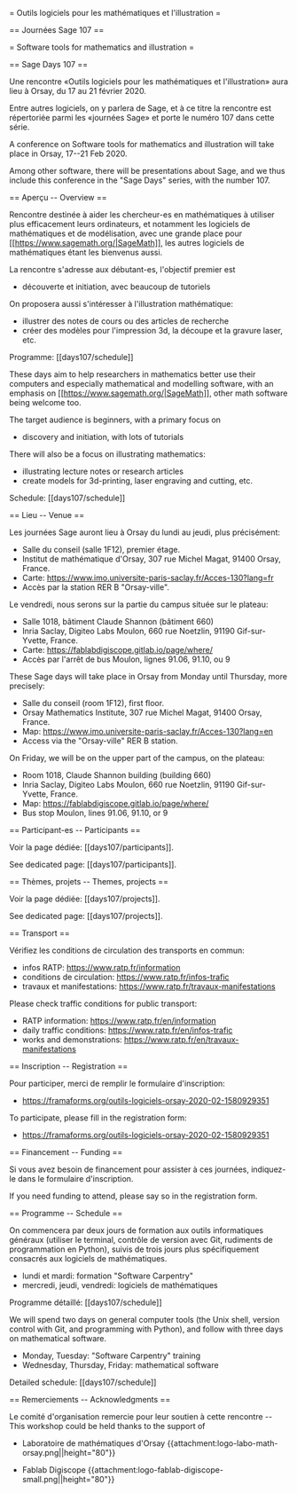 = Outils logiciels pour les mathématiques et l'illustration =

== Journées Sage 107 ==

= Software tools for mathematics and illustration =

== Sage Days 107 ==

Une rencontre «Outils logiciels pour les mathématiques et l'illustration»
aura lieu à Orsay, du 17 au 21 février 2020.

Entre autres logiciels, on y parlera de Sage, et à ce titre la rencontre est
répertoriée parmi les «journées Sage» et porte le numéro 107 dans cette série.

A conference on Software tools for mathematics and illustration
will take place in Orsay, 17--21 Feb 2020.

Among other software, there will be presentations about Sage, and we thus
include this conference in the "Sage Days" series, with the number 107.

== Aperçu -- Overview ==

Rencontre destinée à aider les chercheur-es en mathématiques à utiliser
plus efficacement leurs ordinateurs, et notamment les logiciels de
mathématiques et de modélisation, avec une grande place pour
[[https://www.sagemath.org/|SageMath]],
les autres logiciels de mathématiques étant les bienvenus aussi.

La rencontre s'adresse aux débutant-es, l'objectif premier est

 * découverte et initiation, avec beaucoup de tutoriels

On proposera aussi s'intéresser à l'illustration mathématique:

 * illustrer des notes de cours ou des articles de recherche
 * créer des modèles pour l'impression 3d, la découpe et la gravure laser, etc.

Programme: [[days107/schedule]]

These days aim to help researchers in mathematics better use their computers
and especially mathematical and modelling software, with an emphasis on
[[https://www.sagemath.org/|SageMath]], other math software being welcome too.

The target audience is beginners, with a primary focus on

 * discovery and initiation, with lots of tutorials

There will also be a focus on illustrating mathematics:

 * illustrating lecture notes or research articles
 * create models for 3d-printing, laser engraving and cutting, etc.

Schedule: [[days107/schedule]]


== Lieu -- Venue ==

Les journées Sage auront lieu à Orsay du lundi au jeudi, plus précisément:

 * Salle du conseil (salle 1F12), premier étage.
 * Institut de mathématique d'Orsay, 307 rue Michel Magat, 91400 Orsay, France.
 * Carte: https://www.imo.universite-paris-saclay.fr/Acces-130?lang=fr
 * Accès par la station RER B "Orsay-ville".

Le vendredi, nous serons sur la partie du campus située sur le plateau:

 * Salle 1018, bâtiment Claude Shannon (bâtiment 660)
 * Inria Saclay, Digiteo Labs Moulon, 660 rue Noetzlin, 91190 Gif-sur-Yvette, France.
 * Carte: https://fablabdigiscope.gitlab.io/page/where/
 * Accès par l'arrêt de bus Moulon, lignes 91.06, 91.10, ou 9

These Sage days will take place in Orsay from Monday until Thursday, more precisely:

 * Salle du conseil (room 1F12), first floor.
 * Orsay Mathematics Institute, 307 rue Michel Magat, 91400 Orsay, France.
 * Map: https://www.imo.universite-paris-saclay.fr/Acces-130?lang=en
 * Access via the "Orsay-ville" RER B station.

On Friday, we will be on the upper part of the campus, on the plateau:

 * Room 1018, Claude Shannon building (building 660)
 * Inria Saclay, Digiteo Labs Moulon, 660 rue Noetzlin, 91190 Gif-sur-Yvette, France.
 * Map: https://fablabdigiscope.gitlab.io/page/where/
 * Bus stop Moulon, lines 91.06, 91.10, or 9


== Participant-es -- Participants ==

Voir la page dédiée: [[days107/participants]].

See dedicated page: [[days107/participants]].


== Thèmes, projets -- Themes, projects ==

Voir la page dédiée: [[days107/projects]].

See dedicated page: [[days107/projects]].


== Transport ==

Vérifiez les conditions de circulation des transports en commun:

 * infos RATP: https://www.ratp.fr/information
 * conditions de circulation: https://www.ratp.fr/infos-trafic
 * travaux et manifestations: https://www.ratp.fr/travaux-manifestations

Please check traffic conditions for public transport:

 * RATP information: https://www.ratp.fr/en/information
 * daily traffic conditions: https://www.ratp.fr/en/infos-trafic
 * works and demonstrations: https://www.ratp.fr/en/travaux-manifestations


== Inscription -- Registration ==

Pour participer, merci de remplir le formulaire d'inscription:

 * https://framaforms.org/outils-logiciels-orsay-2020-02-1580929351

To participate, please fill in the registration form:

 * https://framaforms.org/outils-logiciels-orsay-2020-02-1580929351


== Financement -- Funding ==

Si vous avez besoin de financement pour assister à ces journées,
indiquez-le dans le formulaire d'inscription.

If you need funding to attend, please say so in the registration form.


== Programme -- Schedule ==

On commencera par deux jours de formation aux outils informatiques
généraux (utiliser le terminal, contrôle de version avec Git,
rudiments de programmation en Python), suivis de trois jours
plus spécifiquement consacrés aux logiciels de mathématiques.

 * lundi et mardi: formation "Software Carpentry"
 * mercredi, jeudi, vendredi: logiciels de mathématiques

Programme détaillé:  [[days107/schedule]]

We will spend two days on general computer tools (the Unix shell,
version control with Git, and programming with Python), and follow
with three days on mathematical software.

 * Monday, Tuesday: "Software Carpentry" training
 * Wednesday, Thursday, Friday: mathematical software

Detailed schedule:  [[days107/schedule]]


== Remerciements -- Acknowledgments ==

Le comité d'organisation remercie pour leur soutien à cette
rencontre -- This workshop could be held thanks to the support of

  * Laboratoire de mathématiques d'Orsay
    {{attachment:logo-labo-math-orsay.png||height="80"}}

  * Fablab Digiscope
    {{attachment:logo-fablab-digiscope-small.png||height="80"}}
